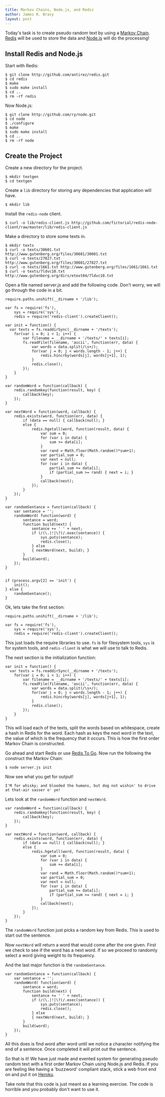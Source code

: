 ```yaml
---
title: Markov Chains, Node.js, and Redis
author: James R. Bracy
layout: post
---
```


Today's task is to create pseudo random text by using a [Markov Chain](http://en.wikipedia.org/wiki/Markov_chain). [Redis](http://code.google.com/p/redis/)
will be used to store the data and [Node.js](http://nodejs.org/) will do the
processing!

## Install Redis and Node.js

Start with Redis:

    $ git clone http://github.com/antirez/redis.git
    $ cd redis
    $ make
    $ sudo make install
    $ cd ..
    $ rm -rf redis
    
Now Node.js:

    $ git clone http://github.com/ry/node.git
    $ cd node
    $ ./configure
    $ make
    $ sudo make install
    $ cd ..
    $ rm -rf node

## Create the Project

Create a new directory for the project.

    $ mkdir textgen
    $ cd textgen

Create a `lib` directory for storing any dependencies that application will
have.

    $ mkdir lib

Install the `redis-node` client.

    $ curl -o lib/redis-client.js http://github.com/fictorial/redis-node-client/raw/master/lib/redis-client.js

Make a directory to store some texts in.

    $ mkdir texts
    $ curl -o texts/30601.txt http://www.gutenberg.org/files/30601/30601.txt
    $ curl -o texts/27827.txt http://www.gutenberg.org/files/30601/27827.txt
    $ curl -o texts/1661.txt http://www.gutenberg.org/files/1661/1661.txt
    $ curl -o texts/7ldvc10.txt http://www.gutenberg.org/dirs/etext04/7ldvc10.txt

Open a file named server.js and add the following code. Don't worry, we will
go through the code in a bit.

    require.paths.unshift(__dirname + '/lib');

    var fs = require('fs'),
    	sys = require('sys'),	
    	redis = require('redis-client').createClient();

    var init = function() {
      var texts = fs.readdirSync(__dirname + '/texts');
    	for(var i = 0; i < 1; i++) {
    		var filename = __dirname + '/texts/' + texts[i];
    		fs.readFile(filename, 'ascii', function(err, data) {
    			var words = data.split(/\s+/);
    			for(var j = 0; j < words.length - 1; j++) {
    				redis.hincrby(words[j], words[j+1], 1);
    			}
    			redis.close();
    		});
    	}
    }

    var randomWord = function(callback) {
    	redis.randomkey(function(result, key) {
    		callback(key);
    	});
    }

    var nextWord = function(word, callback) {
    	redis.exists(word, function(err, data) {
    		if (data == null) { callback(null); }
    		else {
    			redis.hgetall(word, function(result, data) {
    				var sum = 0;
    				for (var i in data) {
    					sum += data[i];
    				}
    				var rand = Math.floor(Math.random()*sum+1);
    				var partial_sum = 0;
    				var next = null;
    				for (var i in data) {
    					partial_sum += data[i];
    					if (partial_sum >= rand) { next = i; }
    				}
    				callback(next);
    			});
    		}
    	});
    }

    var randomSentance = function(callback) {
    	var sentance = '';
    	randomWord( function(word) {
    		sentance = word;
    		function build(next) {
    			sentance += ' ' + next;
    			if (/(\.|!|\?)/.exec(sentance)) {
    				sys.puts(sentance);
    				redis.close();
    			} else
    			{ nextWord(next, build); }
    		}
    		build(word);
    	});
    }


    if (process.argv[2] == 'init') {
    	init();
    } else {
    	randomSentance();
    }
    
Ok, lets take the first section:

    require.paths.unshift(__dirname + '/lib');

    var fs = require('fs'),
        sys = require('sys'),   
        redis = require('redis-client').createClient();
        
This just loads the require libraries to use. `fs` is for filesystem tools,
`sys` is for system tools, and `redis-client` is what we will use to talk to
Redis.

The next section is the initialization function:

    var init = function() {
      var texts = fs.readdirSync(__dirname + '/texts');
        for(var i = 0; i < 1; i++) {
            var filename = __dirname + '/texts/' + texts[i];
            fs.readFile(filename, 'ascii', function(err, data) {
                var words = data.split(/\s+/);
                for(var j = 0; j < words.length - 1; j++) {
                    redis.hincrby(words[j], words[j+1], 1);
                }
                redis.close();
            });
        }
    }

This will load each of the texts, split the words based on whitespace, create
a hash in Redis for the word. Each hash as keys the next word in the text, the
value of which is the frequency that it occurs. This is how the first order
Markov Chain is constructed.

Go ahead and start Redis or use [Redis To Go](http://redistogo.com). Now run
the following the construct the Markov Chain:

    $ node server.js init
    
Now see what you get for output!

    I'M for whisky; and blooded the humans, but dog not wishin' to drive at that-air sasser o' ye!

Lets look at the `randomWord` function and `nextWord`.

    var randomWord = function(callback) {
    	redis.randomkey(function(result, key) {
    		callback(key);
    	});
    }

    var nextWord = function(word, callback) {
    	redis.exists(word, function(err, data) {
    		if (data == null) { callback(null); }
    		else {
    			redis.hgetall(word, function(result, data) {
    				var sum = 0;
    				for (var i in data) {
    					sum += data[i];
    				}
    				var rand = Math.floor(Math.random()*sum+1);
    				var partial_sum = 0;
    				var next = null;
    				for (var i in data) {
    					partial_sum += data[i];
    					if (partial_sum >= rand) { next = i; }
    				}
    				callback(next);
    			});
    		}
    	});
    }

The `randomWord` function just picks a random key from Redis. This is used to
start out the sentence.

Now `nextWord` will return a word that would come after the one given. First
we check to see if the word has a next word. If so we proceed to randomly
select a word giving weight to its frequency.

And the last major function is the `randomSentance`.

    var randomSentance = function(callback) {
    	var sentance = '';
    	randomWord( function(word) {
    		sentance = word;
    		function build(next) {
    			sentance += ' ' + next;
    			if (/(\.|!|\?)/.exec(sentance)) {
    				sys.puts(sentance);
    				redis.close();
    			} else
    			{ nextWord(next, build); }
    		}
    		build(word);
    	});
    }

All this does is find word after word until we notice a character notifying
the end of a sentence. Once completed it will print out the sentence.

So that is it! We have just made and evented system for generating pseudo
random text with a first order Markov Chain using Node.js and Redis. If you
are feeling like having a 'buzzword' compliant stack, stick a web front end on
and put it on [Heroku](http://heroku.com).

Take note that this code is just meant as a learning exercise. The code is
horrible and you probably don't want to use it.